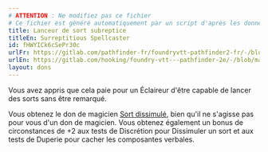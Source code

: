 ```yaml
---
# ATTENTION : Ne modifiez pas ce fichier
# Ce fichier est généré automatiquement par un script d'après les données du module Foundry VTT officiel et de sa traduction
title: Lanceur de sort subreptice
titleEn: Surreptitious Spellcaster
id: fHWYICk6cSePr30c
urlFr: https://gitlab.com/pathfinder-fr/foundryvtt-pathfinder2-fr/-/blob/master/data/feats/fHWYICk6cSePr30c.htm
urlEn: https://gitlab.com/hooking/foundry-vtt---pathfinder-2e/-/blob/master/packs/data/feats.db/surreptitious-spellcaster.json
layout: dons
---
```

Vous avez appris que cela paie pour un Éclaireur d'être capable de lancer des sorts sans être remarqué.

Vous obtenez le don de magicien [Sort dissimulé](sort-dissimulé.html), bien qu'il ne s'agisse pas pour vous d'un don de magicien. Vous obtenez également un bonus de circonstances de +2 aux tests de Discrétion pour Dissimuler un sort et aux tests de Duperie pour cacher les composantes verbales.
